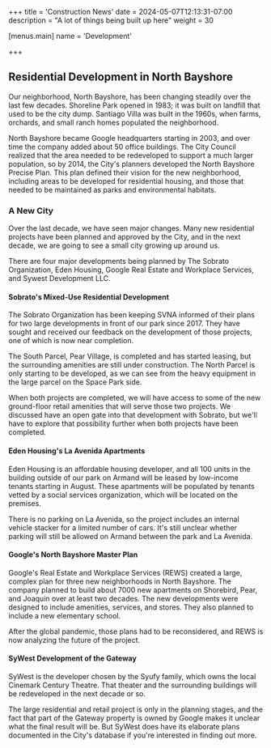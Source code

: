 +++
title = 'Construction News'
date = 2024-05-07T12:13:31-07:00
description = "A lot of things being built up here"
weight = 30

[menus.main]
    name = 'Development'

+++

## Residential Development in North Bayshore

Our neighborhood, North Bayshore, has been changing steadily over the last few decades. Shoreline Park opened in 1983; it was built on landfill that used to be the city dump. Santiago Villa was built in the 1960s, when farms, orchards, and small ranch homes populated the neighborhood.

North Bayshore became Google headquarters starting in 2003, and over time the company added about 50 office buildings. The City Council realized that the area needed to be redeveloped to support a much larger population, so by 2014, the City's planners developed the North Bayshore Precise Plan. This plan defined their vision for the new neighborhood, including areas to be developed for residential housing, and those that needed to be maintained as parks and environmental habitats.

### A New City

Over the last decade, we have seen major changes. Many new residential projects have been planned and approved by the City, and in the next decade, we are going to see a small city​ growing up around us. 

There are four major developments being planned by The Sobrato Organization, Eden Housing, Google Real Estate and Workplace Services, and Sywest Development LLC.

#### Sobrato's Mixed-Use Residential Development

The Sobrato Organization has been keeping SVNA informed of their plans for two large developments in front of our park since 2017. They have sought and received our feedback on the development of those projects, one of which is now near completion. 

The South Parcel, Pear Village, is completed and has started leasing, but the surrounding amenities are still under construction. The North Parcel is only starting to be developed, as we can see from the heavy equipment in the large parcel on the Space Park side.

When both projects are completed, we will have access to some of the new ground-floor retail amenities that will serve those two projects. We discussed have an open gate into that development with Sobrato, but we'll have to explore that possibility further when both projects have been completed.

#### Eden Housing's La Avenida Apartments

Eden Housing is an affordable housing developer, and all 100 units in the building outside of our park on Armand will be leased by low-income tenants starting in August. These apartments will be populated by tenants vetted by a social services organization, which will be located on the premises. 

There is no parking on La Avenida, so the project includes an internal vehicle stacker for a limited number of cars. It's still unclear whether parking will still be allowed on Armand between the park and La Avenida.

#### Google's North Bayshore Master Plan

Google's Real Estate and Workplace Services (REWS) created a large, complex plan for three new neighborhoods in North Bayshore. The company planned to build about 7000 new apartments on Shorebird, Pear, and Joaquin over at least two decades. The new developments were designed to include amenities, services, and stores. They also planned to include a new elementary school.

After the global pandemic, those plans had to be reconsidered, and REWS is now analyzing the future of the project.

#### SyWest Development of the Gateway

SyWest is the developer chosen by the Syufy family, which owns the local Cinemark Century Theatre. That theater and the surrounding buildings will be redeveloped in the next decade or so.

The large residential and retail project is only in the planning stages, and the fact that part of the Gateway property is owned by Google makes it unclear what the final result will be. But SyWest does have its elaborate plans documented in the City's database if you're interested in finding out more. 